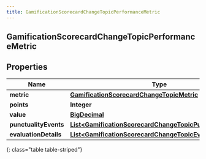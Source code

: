 ```yaml
---
title: GamificationScorecardChangeTopicPerformanceMetric
---
```

## GamificationScorecardChangeTopicPerformanceMetric


## Properties

| Name | Type | Description | Notes |
| ------------ | ------------- | ------------- | ------------- |
| **metric** | <!----><!---->[**GamificationScorecardChangeTopicMetric**](GamificationScorecardChangeTopicMetric.html)<!----> |  |  [optional] |
| **points** | <!----><!---->**Integer**<!----> |  |  [optional] |
| **value** | <!----><!---->[**BigDecimal**](BigDecimal.html)<!----> |  |  [optional] |
| **punctualityEvents** | <!----><!---->[**List&lt;GamificationScorecardChangeTopicPunctualityEvent&gt;**](GamificationScorecardChangeTopicPunctualityEvent.html)<!----> |  |  [optional] |
| **evaluationDetails** | <!----><!---->[**List&lt;GamificationScorecardChangeTopicEvaluationDetail&gt;**](GamificationScorecardChangeTopicEvaluationDetail.html)<!----> |  |  [optional] |
{: class="table table-striped"}



